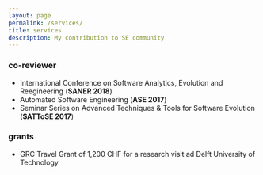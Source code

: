 ```yaml
---
layout: page
permalink: /services/
title: services
description: My contribution to SE community
---
```


### co-reviewer
* International Conference on Software Analytics, Evolution and Reegineering (**SANER 2018**)
* Automated Software Engineering (**ASE 2017**)
* Seminar Series on Advanced Techniques & Tools for Software Evolution (**SATToSE 2017**)

### grants
* GRC Travel Grant of 1,200 CHF for a research visit ad Delft University of Technology
